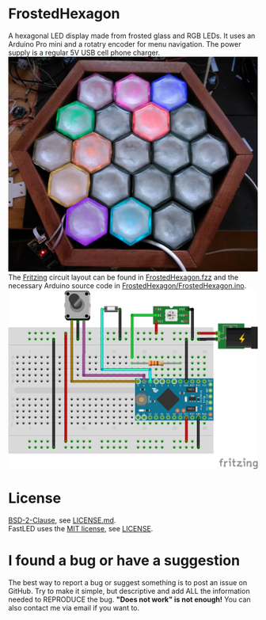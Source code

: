 FrostedHexagon
========
A hexagonal LED display made from frosted glass and RGB LEDs. It uses an Arduino Pro mini and a rotatry encoder for menu navigation. The power supply is a regular 5V USB cell phone charger.  
![FrostedHexagon in semi-finished state](frosthex.jpg?raw=true)  
The [Fritzing](http://fritzing.org/) circuit layout can be found in [FrostedHexagon.fzz](FrostedHexagon.fzz) and the necessary Arduino source code in [FrostedHexagon/FrostedHexagon.ino](FrostedHexagon/FrostedHexagon.ino).  
![Fritzing cicuit](fritzing_circuit.png?raw=true)  

License
========
[BSD-2-Clause](http://opensource.org/licenses/BSD-2-Clause), see [LICENSE.md](LICENSE.md).  
FastLED uses the [MIT license](https://opensource.org/licenses/MIT), see [LICENSE](https://github.com/FastLED/FastLED/blob/master/LICENSE).  

I found a bug or have a suggestion
========
The best way to report a bug or suggest something is to post an issue on GitHub. Try to make it simple, but descriptive and add ALL the information needed to REPRODUCE the bug. **"Does not work" is not enough!** You can also contact me via email if you want to.
